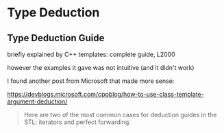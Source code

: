 # Type Deduction

## Type Deduction Guide

briefly explained by C++ templates: complete guide, L2000

however the examples it gave was not intuitive (and it didn't work)

I found another post from Microsoft that made more sense:

<https://devblogs.microsoft.com/cppblog/how-to-use-class-template-argument-deduction/>

> Here are two of the most common cases for deduction guides in the STL: 
> iterators and perfect forwarding.
